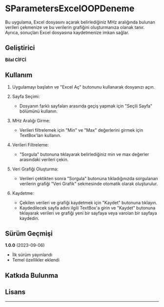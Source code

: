 # SParametersExcelOOPDeneme

Bu uygulama, Excel dosyasını açarak belirlediğiniz MHz aralığında bulunan verileri çekmenize ve bu verilerin grafiğini oluşturmanıza olanak tanır. Ayrıca, sonuçları Excel dosyasına kaydetmenize imkan sağlar.

## Geliştirici

**Bilal CİFCİ**  

## Kullanım

1. Uygulamayı başlatın ve "Excel Aç" butonunu kullanarak dosyanızı açın.

2. Sayfa Seçimi:
   - Dosyanın farklı sayfaları arasında geçiş yapmak için "Seçili Sayfa" bölümünü kullanın.

3. MHz Aralığı Girme:
   - Verileri filtrelemek için "Min" ve "Max" değerlerini girmek için TextBox'ları kullanın.

4. Verileri Filtreleme:
   - "Sorgula" butonuna tıklayarak belirlediğiniz min ve max değerler arasındaki verileri çekin.

5. Veri Grafiği Oluşturma:
   - Verileri çektikten sonra "Sorgula" butonuna tıkladığınızda sorgulanan verilerin grafiği "Veri Grafik" sekmesinde otomatik olarak oluşturulur.

6. Kaydetme:
   - Çekilen verileri ve grafiği kaydetmek için "Kaydet" butonuna tıklayın.
   - Kaydedilecek sayfa adını ilgili TextBox'a girin ve "Kaydet" butonuna tıklayarak verileri ve grafiği yeni bir sayfaya veya varolan bir sayfaya kaydedin.

## Sürüm Geçmişi

**1.0.0** (2023-09-06)

- İlk sürüm yayınlandı
- Temel özellikler eklendi

## Katkıda Bulunma


## Lisans


---

